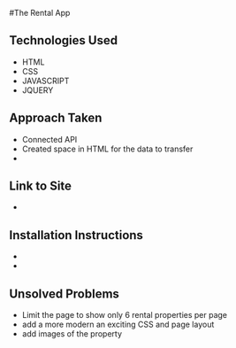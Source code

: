 #The Rental App

## Technologies Used

- HTML
- CSS
- JAVASCRIPT
- JQUERY



## Approach Taken

- Connected API
- Created space in HTML for the data to transfer
- 


##  Link to Site 

-

## Installation Instructions

-
-

## Unsolved Problems

- Limit the page to show only 6 rental properties per page
- add a more modern an exciting CSS and page layout
- add images of the property